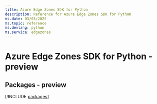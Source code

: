 ```yaml
---
title: Azure Edge Zones SDK for Python
description: Reference for Azure Edge Zones SDK for Python
ms.date: 03/03/2025
ms.topic: reference
ms.devlang: python
ms.service: edgezones
---
```

# Azure Edge Zones SDK for Python - preview
## Packages - preview
[!INCLUDE [packages](edge-zones-index.md)]